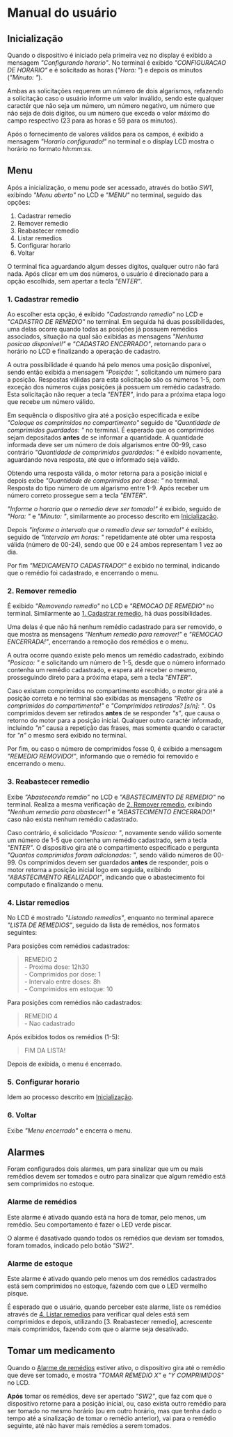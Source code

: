 # Manual do usuário

## Inicialização
Quando o dispositivo é iniciado pela primeira vez no display é exibido a mensagem _"Configurando horario"_.
No terminal é exibido _"CONFIGURACAO DE HORARIO"_ e é solicitado as horas (_"Hora: "_) e depois os minutos (_"Minuto: "_).

Ambas as solicitações requerem um número de dois algarismos, refazendo a solicitação caso o usuário informe um valor inválido, sendo este qualquer caractér que não seja um número, um número negativo, um número que não seja de dois dígitos, ou um número que exceda o valor máximo do campo respectivo (23 para as horas e 59 para os minutos).

Após o fornecimento de valores válidos para os campos, é exibido a mensagem _"Horario configurado!"_ no terminal e o display LCD mostra o horário no formato _hh:mm:ss_.

## Menu
Após a inicialização, o menu pode ser acessado, através do botão _SW1_, exibindo _"Menu aberto"_ no LCD e _"MENU"_ no terminal, seguido das opções:
1. Cadastrar remedio
1. Remover remedio
1. Reabastecer remedio
1. Listar remedios
1. Configurar horario
1. Voltar

O terminal fica aguardando algum desses digitos, qualquer outro não fará nada. Após clicar em um dos números, o usuário é direcionado para a opção escolhida, sem apertar a tecla _"ENTER"_.

### 1. Cadastrar remedio
Ao escolher esta opção, é exibido _"Cadastrando remedio"_ no LCD e _"CADASTRO DE REMEDIO"_ no terminal. Em seguida há duas possibilidades, uma delas ocorre quando todas as posições já possuem remédios associados, situação na qual são exibidas as mensagens _"Nenhuma posicao disponivel!"_ e _"CADASTRO ENCERRADO"_, retornando para o horário no LCD e finalizando a operação de cadastro.

A outra possibilidade é quando há pelo menos uma posição disponível, sendo então exibida a mensagem _"Posição: "_, solicitando um número para a posição. Respostas válidas para esta solicitação são os números 1-5, com exceção dos números cujas posições já possuem um remédio cadastrado. Esta solicitação não requer a tecla _"ENTER"_, indo para a próxima etapa logo que recebe um número válido.

Em sequência o dispositivo gira até a posição especificada e exibe _"Coloque os comprimidos no compartimento"_ seguido de _"Quantidade de comprimidos guardados: "_ no terminal. É esperado que os comprimidos sejam depositados **antes** de se informar a quantidade. A quantidade informada deve ser um número de dois algarismos entre 00-99, caso contrário _"Quantidade de comprimidos guardados: "_ é exibido novamente, aguardando nova resposta, até que o informado seja válido.

Obtendo uma resposta válida, o motor retorna para a posição inicial e depois exibe _"Quantidade de comprimidos por dose: "_ no terminal. Resposta do tipo número de um algarismo entre 1-9. Após receber um número correto prossegue sem a tecla _"ENTER"_.

_"Informe o horario que o remedio deve ser tomado!"_ é exibido, seguido de _"Hora: "_ e _"Minuto: "_, similarmente ao processo descrito em [Inicialização].

Depois _"Informe o intervalo que o remedio deve ser tomado!"_ é exibido, seguido de _"Intervalo em horas: "_ repetidamente até obter uma resposta válida (número de 00-24), sendo que 00 e 24 ambos representam 1 vez ao dia.

Por fim _"MEDICAMENTO CADASTRADO!"_ é exibido no terminal, indicando que o remédio foi cadastrado, e encerrando o menu.

### 2. Remover remedio
É exibido _"Removendo remedio"_ no LCD e _"REMOCAO DE REMEDIO"_ no terminal. Similarmente ao [1. Cadastrar remedio], há duas possibilidades.

Uma delas é que não há nenhum remédio cadastrado para ser removido, o que mostra as mensagens _"Nenhum remedio para remover!"_ e _"REMOCAO ENCERRADA!"_, encerrando a remoção dos remédios e o menu.

A outra ocorre quando existe pelo menos um remédio cadastrado, exibindo _"Posicao: "_ e solicitando um número de 1-5, desde que o número informado contenha um remédio cadastrado, e espera até receber o mesmo, prosseguindo direto para a próxima etapa, sem a tecla _"ENTER"_.

Caso existam comprimidos no compartimento escolhido, o motor gira até a posição correta e no terminal são exibidas as mensagens _"Retire os comprimidos do compartimento!"_ e _"Comprimidos retirados? [s/n]: "_. Os comprimidos devem ser retirados **antes** de se responder _"s"_, que causa o retorno do motor para a posição inicial. Qualquer outro caractér informado, incluindo _"n"_ causa a repetição das frases, mas somente quando o caracter for _"n"_ o mesmo será exibido no terminal.

Por fim, ou caso o número de comprimidos fosse 0, é exibido a mensagem _"REMEDIO REMOVIDO!"_, informando que o remédio foi removido e encerrando o menu.

### 3. Reabastecer remedio
Exibe _"Abastecendo remdio"_ no LCD e _"ABASTECIMENTO DE REMEDIO"_ no terminal. Realiza a mesma verificação de [2. Remover remedio], exibindo _"Nenhum remedio para abastecer!"_ e _"ABASTECIMENTO ENCERRADO!"_ caso não exista nenhum remédio cadastrado.

Caso contrário, é solicidado _"Posicao: "_, novamente sendo válido somente um número de 1-5 que contenha um remédio cadastrado, sem a tecla _"ENTER"_. O dispositivo gira até o compartimento especificado e pergunta _"Quantos comprimidos foram adicionados: "_, sendo válido números de 00-99. Os comprimidos devem ser guardados **antes** de responder, pois o motor retorna a posição inicial logo em seguida, exibindo _"ABASTECIMENTO REALIZADO!"_, indicando que o abastecimento foi computado e finalizando o menu.

### 4. Listar remedios
No LCD é mostrado _"Listando remedios"_, enquanto no terminal aparece _"LISTA DE REMEDIOS"_, seguido da lista de remédios, nos formatos seguintes:

Para posições com remédios cadastrados:
>REMEDIO 2  
> \- Proxima dose: 12h30  
> \- Comprimidos por dose: 1  
> \- Intervalo entre doses: 8h  
> \- Comprimidos em estoque: 10

Para posições com remédios não cadastrados:
>REMEDIO 4  
> \- Nao cadastrado

Após exibidos todos os remédios (1-5):
>FIM DA LISTA!

Depois de exibida, o menu é encerrado.

### 5. Configurar horario
Idem ao processo descrito em [Inicialização].

### 6. Voltar
Exibe _"Menu encerrado"_ e encerra o menu.

## Alarmes
Foram configurados dois alarmes, um para sinalizar que um ou mais remédios devem ser tomados e outro para sinalizar que algum remédio está sem comprimidos no estoque.

### Alarme de remédios
Este alarme é ativado quando está na hora de tomar, pelo menos, um remédio. Seu comportamento é fazer o LED verde piscar.

O alarme é dasativado quando todos os remédios que deviam ser tomados, foram tomados, indicado pelo botão _"SW2"_.

### Alarme de estoque
Este alarme é ativado quando pelo menos um dos remédios cadastrados está sem comprimidos no estoque, fazendo com que o LED vermelho pisque.

É esperado que o usuário, quando perceber este alarme, liste os remédios através de [4. Listar remedios] para verificar qual deles está sem comprimidos e depois, utilizando [3. Reabastecer remedio], acrescente mais comprimidos, fazendo com que o alarme seja desativado.

## Tomar um medicamento
Quando o [Alarme de remédios] estiver ativo, o dispositivo gira até o remédio que deve ser tomado, e mostra _"TOMAR REMEDIO X"_ e _"Y COMPRIMIDOS"_ no LCD.

**Após** tomar os remédios, deve ser apertado _"SW2"_, que faz com que o dispositivo retorne para a posição inicial, ou, caso exista outro remédio para ser tomado no mesmo horário (ou em outro horário, mas que tenha dado o tempo até a sinalização de tomar o remédio anterior), vai para o remédio seguinte, até não haver mais remédios a serem tomados.


<!--- Configuração dos links --->
[Inicialização]:USER_MANUAL.md#inicialização
[1. Cadastrar remedio]:USER_MANUAL.md#1-cadastrar-remedio
[2. Remover remedio]:USER_MANUAL.md#2-remover-remedio
[2. Remover remedio]:USER_MANUAL.md#3-reabastecer-remedio
[4. Listar remedios]:USER_MANUAL.md#4-listar-remedios
[Alarme de remédios]:USER_MANUAL.md#alarme-de-remédios

